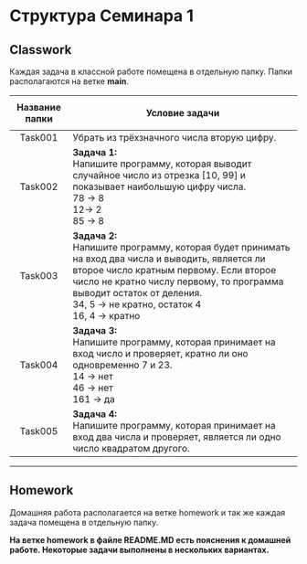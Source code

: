 # Структура Семинара 1

## Classwork

Каждая задача в классной работе помещена в отдельную папку. Папки располагаются на ветке **main**.


|**Название папки**| <p align="center">**Условие задачи**</p>|
|:-----:|:-------------------------------|
|Task001|Убрать из трёхзначного числа вторую цифру.|
|Task002|**Задача 1:**<br/>Напишите программу, которая выводит случайное число из отрезка [10, 99] и показывает наибольшую цифру числа.<br/>78 -> 8<br/>12-> 2<br/>85 -> 8|
|Task003|**Задача 2:**<br/>Напишите программу, которая будет принимать на вход два числа и выводить, является ли второе число кратным первому. Если второе число не кратно числу первому, то программа выводит остаток от деления.<br/>34, 5 -> не кратно, остаток 4<br/>16, 4  -> кратно|
|Task004|**Задача 3:**<br/>Напишите программу, которая принимает на вход число и проверяет, кратно ли оно одновременно 7 и 23.<br/>14  ->  нет<br/>46  ->  нет<br/>161 ->  да|
|Task005|**Задача 4:**<br/>Напишите программу, которая принимает на вход два числа и проверяет, является ли одно число квадратом другого.|

---

## Homework

Домашняя работа располагается на ветке homework и так же каждая задача помещена в отдельную папку.

**На ветке homework в файле README.MD есть пояснения к домашней работе. Некоторые задачи выполнены в нескольких вариантах.**
